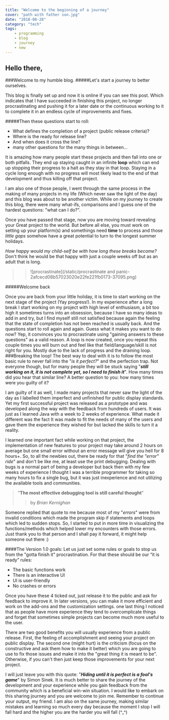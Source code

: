 ```yaml
---
title: "Welcome to the beginning of a journey"
cover: "path with father son.jpg"
date: "2018-08-28"
category: "tech"
tags:
    - programming
    - blog
    - journey
    - new
---
```


## Hello there, 

###Welcome to my humble blog. 
#####Let's start a journey to better ourselves.

This blog is finally set up and now it is online if you can see this post. Which indicates that I have succeeded in finishing this project, no longer procrastinating and pushing it for a later date or the continuous working to it to complete it in an endless cycle of improvements and fixes.

#####Then these questions start to roll: 
- What defines the completion of a project (public release criteria)?
- Where is the ready for release line? 
- And when does it cross the line? 
- many other questions for the many things in between...

It is amazing how many people start these projects and then fall into one or both pitfalls. They end up staying caught in an infinite **loop** which can end up stopping their progress to a halt as they stay in that loop. Staying in a cycle long enough with no progress will most likely lead to the end of that development and thus killing off that project.

I am also one of those people, I went through the same process in the making of many projects in my life (Which never saw the light of the day) and this blog was about to be another victim. While on my journey to create this blog, there were many what-ifs, comparisons and I guess one of the hardest questions: "what can I do?". 

Once you have passed that stage, now you are moving toward revealing your Great project to the world. But before all else, you must work on setting up your platform(s) and somethings need **time** to process and those _little gaps_ somehow have a great potential to turn to the longest summer holidays.

_How happy would my child-self be with how long these breaks become?_ Don't think he would be that happy with just a couple weeks off but as an adult that is long.

>>![procrastinate](/static/procrastinate and panic-2afcecd08b57023020e22fe221fb0173-37095.png)

#####Welcome back

Once you are back from your little holiday, it is time to start working on the next stage of the project (Yay progress!). In my experience after a long break I start working on my project with high level of enthusiasm, a bit too high it sometimes turns into an obsession, because I have so many ideas to add in and try, but I find myself still not satisfied because again the feeling that the state of completion has not been reached is usually back. And the questions start to roll again and again. Guess what it makes you want to do now? Yep, it convinces you to procrastinate using "gaining answers to these questions" as a valid reason. A loop is now created, once you repeat this couple times you will burn out and feel like that field/language/skill is not right for you. Mostly due to the lack of progress and the draining loop.
###Breaking the loop!
The best way to deal with it is to follow the most basic rule to never fall into the "_is it perfect?_" and the perfection trap. Not everyone though, but for many people they will be stuck saying "**_still working on it, it is not complete yet, so I need to finish it_**". How many times did you hear that similar line? A better question to you: how many times were you guilty of it?

I am guilty of it as well, I made many projects that never saw the light of the day as I labelled them imperfect and unfinished for public display standards. Yet my first successful project was released as a prototype and was developed along the way with the feedback from hundreds of users. It was just as I learned Java with a week to 2 weeks of experience. What made it different was the fact It was made to fit the needs of many of the users and gave them the experience they wished for but lacked the skills to turn it a reality.

I learned one important fact while working on that project, the implementation of new features to your project may take around 2 hours on average but one small error without an error message will give you hell for 8 hours+. So, to all the newbies out, there be ready for that "_find the "error" ride_" and don't be like me, at least use the print debugging. Dealing with bugs is a normal part of being a developer but back then with my few weeks of experience I thought I was a terrible programmer for taking so many hours to fix a single bug, but it was just inexperience and not utilizing the available tools and communities. 

>"**The most effective debugging tool is still careful thought**" 
>>by _Brian Kernighan_

Someone replied that quote to me because most of my "_errors_" were from invalid conditions which made the program skip if statements and loops which led to sudden stops. So, I started to put in more time in visualizing the functions/methods which helped lower my encounters with those errors. Just thank you to that person and I shall pay it forward, it might help someone out there :)

####The Version 1.0 goals:
Let us just set some rules or goals to stop us from the "gotta finish it" procrastination. For that these should be our “it is ready” rules:
- The basic functions work
- There is an interactive UI
- UI is user-friendly
- No crashes or errors

Once you have these 4 ticked out, just release it to the public and ask for feedback to improve it. In later versions, you can make it more efficient and work on the add-ons and the customization settings. one last thing I noticed that as people have more experience they tend to overcomplicate things and forget that sometimes simple projects can become much more useful to the user.

There are two good benefits you will usually experience from a public release. First, the feeling of accomplishment and seeing your project on public display. The second one (might hurt) is the criticism (focus on the constructive and ask them how to make it better) which you are going to use to fix those issues and make it into the "great thing it is meant to be". Otherwise, if you can't then just keep those improvements for your next project.

I will just leave you with this quote: "**_Hiding until it is perfect is a fool's game_**" by Simon Sinek. It is much better to share the journey of the development and your experience while you gain feedback from the community which is a beneficial win-win situation. I would like to embark on this sharing journey and you are welcome to join me. Remember to continue your output, my friend. I am also on the same journey, making similar mistakes and learning so much every day because the moment I stop I will fall hard and the higher you are the harder you will fall (^_^)
